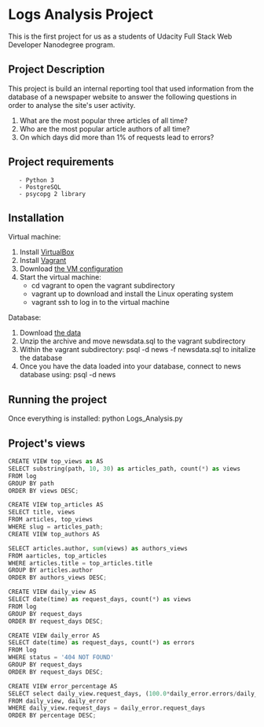 # Logs Analysis Project

This is the first project for us as a students of Udacity Full Stack Web Developer Nanodegree program.

## Project Description 

This project is build an internal reporting tool that used information from the database of a newspaper website to answer the following questions in order to analyse the site's user activity.
  1. What are the most popular three articles of all time?
  2. Who are the most popular article authors of all time?
  3. On which days did more than 1% of requests lead to errors?

## Project requirements

       - Python 3 
       - PostgreSQL 
       - psycopg 2 library

## Installation

Virtual machine:

  1. Install [VirtualBox](https://www.virtualbox.org/wiki/Downloads) 
  2. Install [Vagrant](https://www.vagrantup.com/downloads.html)
  3. Download [the VM configuration](https://d17h27t6h515a5.cloudfront.net/topher/2017/August/59822701_fsnd-virtual-machine/fsnd-virtual-machine.zip)
  4. Start the virtual machine:
      - cd vagrant to open the vagrant subdirectory
      - vagrant up to download and install the Linux operating system
      - vagrant ssh to log in to the virtual machine

Database:

  1. Download [the data](https://d17h27t6h515a5.cloudfront.net/topher/2016/August/57b5f748_newsdata/newsdata.zip)
  2. Unzip the archive and move newsdata.sql to the vagrant subdirectory
  3. Within the vagrant subdirectory: psql -d news -f newsdata.sql to initalize the database
  4. Once you have the data loaded into your database, connect to news database using: psql -d news

## Running the project
Once everything is installed: python Logs_Analysis.py

## Project's views

```python
CREATE VIEW top_views as AS
SELECT substring(path, 10, 30) as articles_path, count(*) as views
FROM log
GROUP BY path
ORDER BY views DESC;
```
```python
CREATE VIEW top_articles AS
SELECT title, views
FROM articles, top_views
WHERE slug = articles_path;
CREATE VIEW top_authors AS
```
```python
SELECT articles.author, sum(views) as authors_views
FROM aarticles, top_articles
WHERE articles.title = top_articles.title
GROUP BY articles.author
ORDER BY authors_views DESC;
```
```python
CREATE VIEW daily_view AS
SELECT date(time) as request_days, count(*) as views
FROM log 
GROUP BY request_days
ORDER BY request_days DESC;
```
```python
CREATE VIEW daily_error AS
SELECT date(time) as request_days, count(*) as errors
FROM log 
WHERE status = '404 NOT FOUND'
GROUP BY request_days 
ORDER BY request_days DESC;
```
```python
CREATE VIEW error_percentage AS
SELECT select daily_view.request_days, (100.0*daily_error.errors/daily_view.views) AS percentage
FROM daily_view, daily_error
WHERE daily_view.request_days = daily_error.request_days
ORDER BY percentage DESC;
```